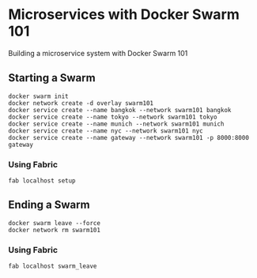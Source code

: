 # Microservices with Docker Swarm 101

Building a microservice system with Docker Swarm 101

## Starting a Swarm

```
docker swarm init
docker network create -d overlay swarm101
docker service create --name bangkok --network swarm101 bangkok
docker service create --name tokyo --network swarm101 tokyo
docker service create --name munich --network swarm101 munich
docker service create --name nyc --network swarm101 nyc
docker service create --name gateway --network swarm101 -p 8000:8000 gateway
```

### Using Fabric

`fab localhost setup`

## Ending a Swarm

```
docker swarm leave --force
docker network rm swarm101
```

### Using Fabric

`fab localhost swarm_leave`
